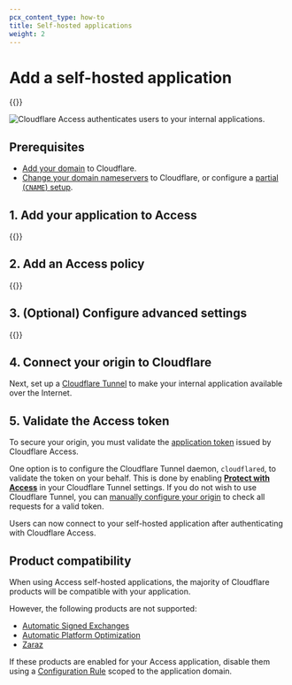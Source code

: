 ```yaml
---
pcx_content_type: how-to
title: Self-hosted applications
weight: 2
---
```


# Add a self-hosted application

{{<render file="access/_self-hosted-intro.md">}}

![Cloudflare Access authenticates users to your internal applications.](/images/cloudflare-one/applications/network-diagram.png)

## Prerequisites

- [Add your domain](/fundamentals/setup/manage-domains/add-site/) to Cloudflare.
- [Change your domain nameservers](/dns/zone-setups/full-setup/) to Cloudflare, or configure a [partial (`CNAME`) setup](/dns/zone-setups/partial-setup/).

## 1. Add your application to Access

{{<render file="access/_self-hosted-app.md">}}

## 2. Add an Access policy

{{<render file="access/_self-hosted-policy.md">}}

## 3. (Optional) Configure advanced settings

{{<render file="access/_self-hosted-settings.md">}}

## 4. Connect your origin to Cloudflare

Next, set up a [Cloudflare Tunnel](/cloudflare-one/connections/connect-networks/) to make your internal application available over the Internet.

## 5. Validate the Access token

To secure your origin, you must validate the [application token](/cloudflare-one/identity/authorization-cookie/) issued by Cloudflare Access.

One option is to configure the Cloudflare Tunnel daemon, `cloudflared`, to validate the token on your behalf. This is done by enabling [**Protect with Access**](/cloudflare-one/connections/connect-networks/configure-tunnels/origin-configuration/#access) in your Cloudflare Tunnel settings. If you do not wish to use Cloudflare Tunnel, you can [manually configure your origin](/cloudflare-one/identity/authorization-cookie/validating-json/) to check all requests for a valid token.

Users can now connect to your self-hosted application after authenticating with Cloudflare Access.

## Product compatibility

When using Access self-hosted applications, the majority of Cloudflare products will be compatible with your application.

However, the following products are not supported:

- [Automatic Signed Exchanges](/speed/optimization/other/signed-exchanges/)
- [Automatic Platform Optimization](/automatic-platform-optimization)
- [Zaraz](/zaraz)

If these products are enabled for your Access application, disable them using a [Configuration Rule](/rules/configuration-rules/) scoped to the application domain.
